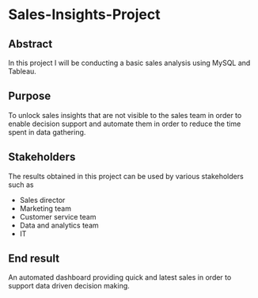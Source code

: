 # Sales-Insights-Project

## Abstract
In this project I will be conducting a basic sales analysis using MySQL and Tableau.
## Purpose 
To unlock sales insights that are not visible to the  sales team  in order to enable decision support and automate them in order to reduce the time spent in data gathering.
## Stakeholders
The results obtained in this project can be used by various stakeholders such as 
* Sales director
* Marketing team
* Customer service team
* Data and analytics team
* IT
## End result
An automated dashboard providing quick and latest sales in order to support data driven decision making.
